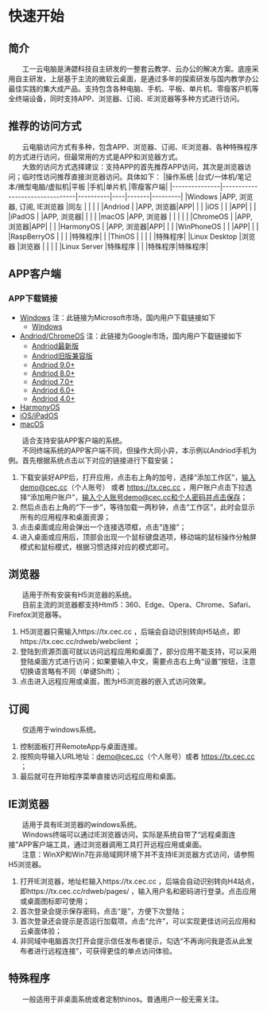 # 快速开始
## 简介
&emsp;&emsp;工一云电脑是涛勰科技自主研发的一整套云教学、云办公的解决方案。底座采用自主研发，上层基于主流的微软云桌面，是通过多年的探索研发与国内教学办公最佳实践的集大成产品。支持包含各种电脑、手机、平板、单片机、零瘦客户机等全终端设备，同时支持APP、浏览器、订阅、IE浏览器等多种方式进行访问。

## 推荐的访问方式
&emsp;&emsp;云电脑访问方式有多种，包含APP、浏览器、订阅、IE浏览器、各种特殊程序的方式进行访问，但最常用的方式是APP和浏览器方式。  
&emsp;&emsp;大致的访问方式选择建议：支持APP的首先推荐APP访问，其次是浏览器访问；临时性访问推荐直接浏览器访问。具体如下：
|操作系统       |台式/一体机/笔记本/微型电脑/虚拟机|平板      |手机|单片机  |零瘦客户端|
|---------------|--------------------------------|----------|----|-------|---------|
|Windows        |APP, 浏览器, 订阅, IE浏览器       |同左      |   |          |       |
|Andriod        |                                |APP, 浏览器|APP|        |       |
|iOS            |                                |          |APP|        |       |
|iPadOS         |                                |APP, 浏览器|   |        |       |
|macOS          |APP, 浏览器                    |          |   |        |       |
|ChromeOS       |                                |APP, 浏览器|APP|        |       |
|HarmonyOS      |                                |APP, 浏览器|APP|        |       |
|WinPhoneOS     |                                |          |APP|        |       |
|RaspBerryOS    |                                |          |   |特殊程序|       |
|ThinOS         |                                |           |  |       |特殊程序|
|Linux Desktop  |浏览器                          |浏览器     |   |       |       |
|Linux Server   |特殊程序                        |           |  |特殊程序|特殊程序|

<!-- * Windows+台式/笔记本/微型电脑：浏览器、IE浏览器、订阅
* Andriod/HarmonyOS/iOS+手机：APP客户端
* Andriod/HarmonyOS/iPadOS/macOS/ChromeOS+平板/一体机/笔记本：APP客户端、浏览器
* Linux Desktop(RaspBerryOS, Ubuntu, Debian, Centos, Redhat...)+单片机/虚拟机/台式/笔记本/微型电脑：浏览器
* Linux Server(RaspBerryOS, Ubuntu, Debian, Centos, Redhat...)+单片机/虚拟机/台式/笔记本/微型电脑：特殊程序
* ThinOS(Dell, HP...)+瘦客户端：特殊程序 -->

## APP客户端
### APP下载链接
* [Windows](https://apps.microsoft.com/store/detail/microsoft-%E8%BF%9C%E7%A8%8B%E6%A1%8C%E9%9D%A2/9WZDNCRFJ3PS) 注：此链接为Microsoft市场，国内用户下载链接如下
  * [Windows](https://tx.cec.cc/RDWeb/Pages/downloads/Microsoft_Remote_Desktop_for_Windows.msi)
* [Andriod/ChromeOS](https://play.google.com/store/apps/details?id=com.microsoft.rdc.androidx&pli=1) 注：此链接为Google市场，国内用户下载链接如下
  * [Andriod最新版](https://tx.cec.cc/RDWeb/Pages/downloads/Microsoft_Remote_Desktop_for_Andriod_Latest.apk)
  * [Andriod旧版兼容版](https://tx.cec.cc/RDWeb/Pages/downloads/Microsoft_Remote_Desktop_for_Andriod_Old.apk)
  * [Andriod 9.0+](https://tx.cec.cc/RDWeb/Pages/downloads/Microsoft_Remote_Desktop_for_Andriod9.0.apk)
  * [Andriod 8.0+](https://tx.cec.cc/RDWeb/Pages/downloads/Microsoft_Remote_Desktop_for_Andriod8.0.apk)
  * [Andriod 7.0+](https://tx.cec.cc/RDWeb/Pages/downloads/Microsoft_Remote_Desktop_for_Andriod7.0.apk)
  * [Andriod 6.0+](https://tx.cec.cc/RDWeb/Pages/downloads/Microsoft_Remote_Desktop_for_Andriod6.0.apk)
  * [Andriod 4.0+](https://tx.cec.cc/RDWeb/Pages/downloads/Microsoft_Remote_Desktop_for_Andriod4.0.apk)
* [HarmonyOS](https://tx.cec.cc/RDWeb/Pages/downloads/Microsoft_Remote_Desktop_for_HarmonyOS.apk)
* [iOS/iPadOS](https://apps.apple.com/cn/app/microsoft-yuan-cheng-zhuo/id714464092)
* [macOS](https://apps.apple.com/us/app/microsoft-remote-desktop/id1295203466)

&emsp;&emsp;适合支持安装APP客户端的系统。  
&emsp;&emsp;不同终端系统的APP客户端不同，但操作大同小异，本示例以Andriod手机为例。首先根据系统点击以下对应的链接进行下载安装；
1. 下载安装好APP后，打开应用，点击右上角的加号，选择“添加工作区”，输入demo@cec.cc（个人账号） 或者 https://tx.cec.cc ，用户账户点击下拉选择“添加用户账户”，输入个人账号demo@cec.cc和个人密码并点击保存；
2. 然后点击右上角的“下一步”，等待加载一两秒钟，点击“工作区”，此时会显示所有的应用程序和桌面资源；
3. 点击桌面或应用会弹出一个连接选项框，点击“连接”；
4. 进入桌面或应用后，顶部会出现一个鼠标键盘选项，移动端的鼠标操作分触屏模式和鼠标模式，根据习惯选择对应的模式即可。

## 浏览器
&emsp;&emsp;适用于所有安装有H5浏览器的系统。  
&emsp;&emsp;目前主流的浏览器都支持Html5：360、Edge、Opera、Chrome、Safari、Firefox浏览器等。
1. H5浏览器只需输入https://tx.cec.cc ，后端会自动识别转向H5站点，即https://tx.cec.cc/rdweb/webclient ；
2. 登陆到资源页面可就以访问远程应用和桌面了，部分应用不能支持，可以采用登陆桌面方式进行访问；如果要输入中文，需要点击右上角“设置”按钮，注意切换语言略有不同（单键Shift）；
3. 点击进入远程应用或桌面，图为H5浏览器的嵌入式访问效果。

## 订阅
&emsp;&emsp;仅适用于windows系统。  
1. 控制面板打开RemoteApp与桌面连接。
2. 按照向导输入URL地址：demo@cec.cc（个人账号）或者 https://tx.cec.cc ；
3. 最后就可在开始程序菜单直接访问远程应用和桌面。


## IE浏览器
&emsp;&emsp;适用于具有IE浏览器的windows系统。  
&emsp;&emsp;Windows终端可以通过IE浏览器访问，实际是系统自带了“远程桌面连接”APP客户端工具，通过浏览器调用工具打开远程应用或桌面。  
&emsp;&emsp;注意：WinXP和Win7在非局域网环境下并不支持IE浏览器方式访问，请参照H5浏览器。

1. 打开IE浏览器，地址栏输入https://tx.cec.cc ，后端会自动识别转向H4站点，即https://tx.cec.cc/rdweb/pages/ ，输入用户名和密码进行登录。点击应用或桌面图标即可使用；
2. 首次登录会提示保存密码，点击“是”，方便下次登陆；
3. 首次登录还会提示是否运行加载项，点击“允许”，可以实现更佳访问云应用和云桌面体验；
4. 非同域中电脑首次打开会提示信任发布者提示，勾选“不再询问我是否从此发布者进行远程连接”，可获得更佳的单点访问体验。

## 特殊程序
&emsp;&emsp;一般适用于非桌面系统或者定制thinos。普通用户一般无需关注。

